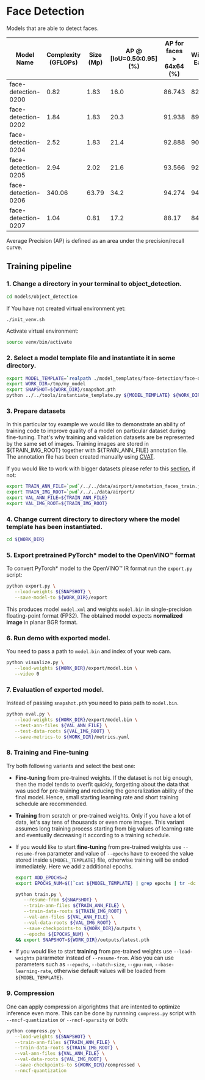 # Face Detection

Models that are able to detect faces.

| Model Name | Complexity (GFLOPs) | Size (Mp) | AP @ [IoU=0.50:0.95] (%) | AP for faces > 64x64 (%) | WiderFace Easy (%) | WiderFace Medium (%) | WiderFace Hard (%) | Links | GPU_NUM |
| --- | --- | --- | --- | --- | --- | --- | --- | --- | --- |
| face-detection-0200 | 0.82 | 1.83 | 16.0 | 86.743 | 82.917 | 76.198 | 41.443 | [snapshot](https://download.01.org/opencv/openvino_training_extensions/models/object_detection/v2/face-detection-0200.pth), [model template](./face-detection-0200/template.yaml) | 2 |
| face-detection-0202 | 1.84 | 1.83 | 20.3 | 91.938 | 89.382 | 83.919 | 50.189 | [snapshot](https://download.01.org/opencv/openvino_training_extensions/models/object_detection/v2/face-detection-0202.pth), [model template](./face-detection-0202/template.yaml) | 2 |
| face-detection-0204 | 2.52 | 1.83 | 21.4 | 92.888 | 90.453 | 85.448 | 52.091 | [snapshot](https://download.01.org/opencv/openvino_training_extensions/models/object_detection/v2/face-detection-0204.pth), [model template](./face-detection-0204/template.yaml) | 4 |
| face-detection-0205 | 2.94 | 2.02 | 21.6 | 93.566 | 92.032 | 86.717 | 54.055 | [snapshot](https://download.01.org/opencv/openvino_training_extensions/models/object_detection/v2/face-detection-0205.pth), [model template](./face-detection-0205/template.yaml) | 4 |
| face-detection-0206 | 340.06 | 63.79 | 34.2 | 94.274 | 94.281 | 93.207 | 84.439 | [snapshot](https://download.01.org/opencv/openvino_training_extensions/models/object_detection/v2/face-detection-0206.pth), [model template](./face-detection-0206/template.yaml) | 8 |
| face-detection-0207 | 1.04 | 0.81 | 17.2 | 88.17 | 84.406 | 76.748 | 43.452 | [snapshot](https://download.01.org/opencv/openvino_training_extensions/models/object_detection/v2/face-detection-0207.pth), [model template](./face-detection-0207/template.yaml) | 1 |

Average Precision (AP) is defined as an area under the precision/recall curve.

## Training pipeline

### 1. Change a directory in your terminal to object_detection.

```bash
cd models/object_detection
```
If You have not created virtual environment yet:
```bash
./init_venv.sh
```
Activate virtual environment:
```bash
source venv/bin/activate
```

### 2. Select a model template file and instantiate it in some directory.

```bash
export MODEL_TEMPLATE=`realpath ./model_templates/face-detection/face-detection-0200/template.yaml`
export WORK_DIR=/tmp/my_model
export SNAPSHOT=${WORK_DIR}/snapshot.pth
python ../../tools/instantiate_template.py ${MODEL_TEMPLATE} ${WORK_DIR}
```

### 3. Prepare datasets

In this particular toy example we would like to demonstrate an ability of training code to improve quality of a model on particular dataset during fine-tuning. That's why training and validation datasets are be represented by the same set of images. Training images are stored in ${TRAIN_IMG_ROOT} together with ${TRAIN_ANN_FILE} annotation file. The annotation file has been created manually using [CVAT](https://github.com/openvinotoolkit/cvat).

If you would like to work with bigger datasets please refer to this [section](datasets.md), if not:

```bash
export TRAIN_ANN_FILE=`pwd`/../../data/airport/annotation_faces_train.json
export TRAIN_IMG_ROOT=`pwd`/../../data/airport/
export VAL_ANN_FILE=${TRAIN_ANN_FILE}
export VAL_IMG_ROOT=${TRAIN_IMG_ROOT}
```

### 4. Change current directory to directory where the model template has been instantiated.

```bash
cd ${WORK_DIR}
```
### 5. Export pretrained PyTorch\* model to the OpenVINO™ format

To convert PyTorch\* model to the OpenVINO™ IR format run the `export.py` script:

```bash
python export.py \
   --load-weights ${SNAPSHOT} \
   --save-model-to ${WORK_DIR}/export
```

This produces model `model.xml` and weights `model.bin` in single-precision floating-point format
(FP32). The obtained model expects **normalized image** in planar BGR format.

### 6. Run demo with exported model.

You need to pass a path to `model.bin` and index of your web cam.

```bash
python visualize.py \
   --load-weights ${WORK_DIR}/export/model.bin \
   --video 0
```

### 7. Evaluation of exported model.

Instead of passing `snapshot.pth` you need to pass path to `model.bin`.

```bash
python eval.py \
   --load-weights ${WORK_DIR}/export/model.bin \
   --test-ann-files ${VAL_ANN_FILE} \
   --test-data-roots ${VAL_IMG_ROOT} \
   --save-metrics-to ${WORK_DIR}/metrics.yaml
```

### 8. Training and Fine-tuning

Try both following variants and select the best one:

   * **Fine-tuning** from pre-trained weights. If the dataset is not big enough, then the model tends to overfit quickly, forgetting about the data that was used for pre-training and reducing the generalization ability of the final model. Hence, small starting learning rate and short training schedule are recommended.
   * **Training** from scratch or pre-trained weights. Only if you have a lot of data, let's say tens of thousands or even more images. This variant assumes long training process starting from big values of learning rate and eventually decreasing it according to a training schedule.


   * If you would like to start **fine-tuning** from pre-trained weights use `--resume-from` parameter and value of `--epochs` have to exceed the value stored inside `${MODEL_TEMPLATE}` file, otherwise training will be ended immediately. Here we add `2` additional epochs.

      ```bash
      export ADD_EPOCHS=2
      export EPOCHS_NUM=$((`cat ${MODEL_TEMPLATE} | grep epochs | tr -dc '0-9'` + ${ADD_EPOCHS}))

      python train.py \
         --resume-from ${SNAPSHOT} \
         --train-ann-files ${TRAIN_ANN_FILE} \
         --train-data-roots ${TRAIN_IMG_ROOT} \
         --val-ann-files ${VAL_ANN_FILE} \
         --val-data-roots ${VAL_IMG_ROOT} \
         --save-checkpoints-to ${WORK_DIR}/outputs \
         --epochs ${EPOCHS_NUM} \
      && export SNAPSHOT=${WORK_DIR}/outputs/latest.pth
      ```

   * If you would like to start **training** from pre-trained weights use `--load-weights` pararmeter instead of `--resume-from`. Also you can use parameters such as `--epochs`, `--batch-size`, `--gpu-num`, `--base-learning-rate`, otherwise default values will be loaded from `${MODEL_TEMPLATE}`.

### 9. Compression

One can apply compression algorightms that are intented to optimize inference even more.
This can be done by runnning `compress.py` script with `--nncf-quantization` or `--nncf-sparsity` or both:

```bash
python compress.py \
   --load-weights ${SNAPSHOT} \
   --train-ann-files ${TRAIN_ANN_FILE} \
   --train-data-roots ${TRAIN_IMG_ROOT} \
   --val-ann-files ${VAL_ANN_FILE} \
   --val-data-roots ${VAL_IMG_ROOT} \
   --save-checkpoints-to ${WORK_DIR}/compressed \
   --nncf-quantization
```
